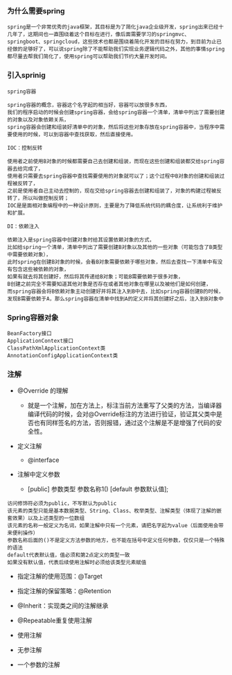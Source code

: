 

### 为什么需要spring
```text
spring是一个非常优秀的java框架，其目标是为了简化java企业级开发，spring出来已经十几年了，这期间也一直围绕着这个目标在进行，像后面需要学习的springmvc、springboot、springcloud，这些技术也都是围绕着简化开发的目标在努力，到目前为止已经做的足够好了，可以说spring除了不能帮助我们实现业务逻辑代码之外，其他的事情spring都尽量去帮我们简化了，使用spring可以帮助我们节约大量开发时间。
```


### 引入sprinig
```text
spring容器

spring容器的概念，容器这个名字起的相当好，容器可以放很多东西，
我们的程序启动的时候会创建spring容器，会给spring容器一个清单，清单中列出了需要创建的对象以及对象依赖关系，
spring容器会创建和组装好清单中的对象，然后将这些对象存放在spring容器中，当程序中需要使用的时候，可以到容器中查找获取，然后直接使用。

IOC：控制反转

使用者之前使用B对象的时候都需要自己去创建和组装，而现在这些创建和组装都交给spring容器去给完成了，
使用者只需要去spring容器中查找需要使用的对象就可以了；这个过程中B对象的创建和组装过程被反转了，
之前是使用者自己主动去控制的，现在交给spring容器去创建和组装了，对象的构建过程被反转了，所以叫做控制反转；
IOC是是面相对象编程中的一种设计原则，主要是为了降低系统代码的耦合度，让系统利于维护和扩展。

DI：依赖注入

依赖注入是spring容器中创建对象时给其设置依赖对象的方式，
比如给spring一个清单，清单中列出了需要创建B对象以及其他的一些对象（可能包含了B类型中需要依赖对象），
此时spring在创建B对象的时候，会看B对象需要依赖于哪些对象，然后去查找一下清单中有没有包含这些被依赖的对象，
如果有就去将其创建好，然后将其传递给B对象；可能B需要依赖于很多对象，
B创建之前完全不需要知道其他对象是否存在或者其他对象在哪里以及被他们是如何创建，
而spring容器会将B依赖对象主动创建好并将其注入到B中去，比如spring容器创建B的时候，
发现B需要依赖于A，那么spring容器在清单中找到A的定义并将其创建好之后，注入到B对象中
```


### Spring容器对象
```text
BeanFactory接口
ApplicationContext接口
ClassPathXmlApplicationContext类
AnnotationConfigApplicationContext类

```


### 注解
+ @Override 的理解
  + 就是一个注解，加在方法上，标注当前方法重写了父类的方法，当编译器编译代码的时候，会对@Override标注的方法进行验证，验证其父类中是否也有同样签名的方法，否则报错，通过这个注解是不是增强了代码的安全性。

+ 定义注解
  + @interface

+ 注解中定义参数
  + [public] 参数类型 参数名称1() [default 参数默认值];
```text
访问修饰符必须为public，不写默认为public
该元素的类型只能是基本数据类型、String、Class、枚举类型、注解类型（体现了注解的嵌套效果）以及上述类型的一位数组
该元素的名称一般定义为名词，如果注解中只有一个元素，请把名字起为value（后面使用会带来便利操作）
参数名称后面的()不是定义方法参数的地方，也不能在括号中定义任何参数，仅仅只是一个特殊的语法
default代表默认值，值必须和第2点定义的类型一致
如果没有默认值，代表后续使用注解时必须给该类型元素赋值
```

+ 指定注解的使用范围：@Target
+ 指定注解的保留策略：@Retention
+ @Inherit：实现类之间的注解继承
+ @Repeatable重复使用注解

+ 使用注解
+ 无参注解
+ 一个参数的注解